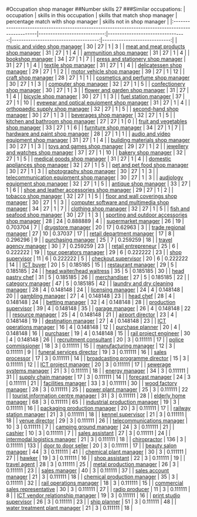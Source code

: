 #Occupation shop manager
##Number skills 27
###Similar occupations:
| occupation                                                                                        |   skills in this occupation |   skills that match shop manager |   percentage match with shop manager |   skills not in shop manager |
|:--------------------------------------------------------------------------------------------------|----------------------------:|---------------------------------:|-------------------------------------:|-----------------------------:|
| [music and video shop manager](music_and_video_shop_manager.md)                                   |                          30 |                               27 |                             1        |                            3 |
| [meat and meat products shop manager](meat_and_meat_products_shop_manager.md)                     |                          31 |                               27 |                             1        |                            4 |
| [ammunition shop manager](ammunition_shop_manager.md)                                             |                          31 |                               27 |                             1        |                            4 |
| [bookshop manager](bookshop_manager.md)                                                           |                          34 |                               27 |                             1        |                            7 |
| [press and stationery shop manager](press_and_stationery_shop_manager.md)                         |                          31 |                               27 |                             1        |                            4 |
| [textile shop manager](textile_shop_manager.md)                                                   |                          31 |                               27 |                             1        |                            4 |
| [delicatessen shop manager](delicatessen_shop_manager.md)                                         |                          29 |                               27 |                             1        |                            2 |
| [motor vehicle shop manager](motor_vehicle_shop_manager.md)                                       |                          39 |                               27 |                             1        |                           12 |
| [craft shop manager](craft_shop_manager.md)                                                       |                          28 |                               27 |                             1        |                            1 |
| [cosmetics and perfume shop manager](cosmetics_and_perfume_shop_manager.md)                       |                          30 |                               27 |                             1        |                            3 |
| [computer shop manager](computer_shop_manager.md)                                                 |                          32 |                               27 |                             1        |                            5 |
| [confectionery shop manager](confectionery_shop_manager.md)                                       |                          30 |                               27 |                             1        |                            3 |
| [flower and garden shop manager](flower_and_garden_shop_manager.md)                               |                          31 |                               27 |                             1        |                            4 |
| [bicycle shop manager](bicycle_shop_manager.md)                                                   |                          30 |                               27 |                             1        |                            3 |
| [fuel station manager](fuel_station_manager.md)                                                   |                          37 |                               27 |                             1        |                           10 |
| [eyewear and optical equipment shop manager](eyewear_and_optical_equipment_shop_manager.md)       |                          31 |                               27 |                             1        |                            4 |
| [orthopaedic supply shop manager](orthopaedic_supply_shop_manager.md)                             |                          32 |                               27 |                             1        |                            5 |
| [second-hand shop manager](second-hand_shop_manager.md)                                           |                          30 |                               27 |                             1        |                            3 |
| [beverages shop manager](beverages_shop_manager.md)                                               |                          32 |                               27 |                             1        |                            5 |
| [kitchen and bathroom shop manager](kitchen_and_bathroom_shop_manager.md)                         |                          27 |                               27 |                             1        |                            0 |
| [fruit and vegetables shop manager](fruit_and_vegetables_shop_manager.md)                         |                          33 |                               27 |                             1        |                            6 |
| [furniture shop manager](furniture_shop_manager.md)                                               |                          34 |                               27 |                             1        |                            7 |
| [hardware and paint shop manager](hardware_and_paint_shop_manager.md)                             |                          28 |                               27 |                             1        |                            1 |
| [audio and video equipment shop manager](audio_and_video_equipment_shop_manager.md)               |                          31 |                               27 |                             1        |                            4 |
| [building materials shop manager](building_materials_shop_manager.md)                             |                          30 |                               27 |                             1        |                            3 |
| [toys and games shop manager](toys_and_games_shop_manager.md)                                     |                          29 |                               27 |                             1        |                            2 |
| [jewellery and watches shop manager](jewellery_and_watches_shop_manager.md)                       |                          37 |                               27 |                             1        |                           10 |
| [bakery shop manager](bakery_shop_manager.md)                                                     |                          32 |                               27 |                             1        |                            5 |
| [medical goods shop manager](medical_goods_shop_manager.md)                                       |                          31 |                               27 |                             1        |                            4 |
| [domestic appliances shop manager](domestic_appliances_shop_manager.md)                           |                          32 |                               27 |                             1        |                            5 |
| [pet and pet food shop manager](pet_and_pet_food_shop_manager.md)                                 |                          30 |                               27 |                             1        |                            3 |
| [photography shop manager](photography_shop_manager.md)                                           |                          30 |                               27 |                             1        |                            3 |
| [telecommunication equipment shop manager](telecommunication_equipment_shop_manager.md)           |                          30 |                               27 |                             1        |                            3 |
| [audiology equipment shop manager](audiology_equipment_shop_manager.md)                           |                          32 |                               27 |                             1        |                            5 |
| [antique shop manager](antique_shop_manager.md)                                                   |                          33 |                               27 |                             1        |                            6 |
| [shoe and leather accessories shop manager](shoe_and_leather_accessories_shop_manager.md)         |                          29 |                               27 |                             1        |                            2 |
| [tobacco shop manager](tobacco_shop_manager.md)                                                   |                          32 |                               27 |                             1        |                            5 |
| [floor and wall coverings shop manager](floor_and_wall_coverings_shop_manager.md)                 |                          30 |                               27 |                             1        |                            3 |
| [computer software and multimedia shop manager](computer_software_and_multimedia_shop_manager.md) |                          34 |                               27 |                             1        |                            7 |
| [clothing shop manager](clothing_shop_manager.md)                                                 |                          32 |                               27 |                             1        |                            5 |
| [fish and seafood shop manager](fish_and_seafood_shop_manager.md)                                 |                          30 |                               27 |                             1        |                            3 |
| [sporting and outdoor accessories shop manager](sporting_and_outdoor_accessories_shop_manager.md) |                          28 |                               24 |                             0.888889 |                            4 |
| [supermarket manager](supermarket_manager.md)                                                     |                          26 |                               19 |                             0.703704 |                            7 |
| [drugstore manager](drugstore_manager.md)                                                         |                          20 |                               17 |                             0.62963  |                            3 |
| [trade regional manager](trade_regional_manager.md)                                               |                          27 |                               10 |                             0.37037  |                           17 |
| [retail department manager](retail_department_manager.md)                                         |                          17 |                                8 |                             0.296296 |                            9 |
| [purchasing manager](purchasing_manager.md)                                                       |                          25 |                                7 |                             0.259259 |                           18 |
| [travel agency manager](travel_agency_manager.md)                                                 |                          30 |                                7 |                             0.259259 |                           23 |
| [retail entrepreneur](retail_entrepreneur.md)                                                     |                          25 |                                6 |                             0.222222 |                           19 |
| [tour operators manager](tour_operators_manager.md)                                               |                          29 |                                6 |                             0.222222 |                           23 |
| [shop supervisor](shop_supervisor.md)                                                             |                          11 |                                6 |                             0.222222 |                            5 |
| [checkout supervisor](checkout_supervisor.md)                                                     |                          20 |                                6 |                             0.222222 |                           14 |
| [ICT buyer](ICT_buyer.md)                                                                         |                          20 |                                5 |                             0.185185 |                           15 |
| [restaurant manager](restaurant_manager.md)                                                       |                          29 |                                5 |                             0.185185 |                           24 |
| [head waiter/head waitress](head_waiter-head_waitress.md)                                         |                          35 |                                5 |                             0.185185 |                           30 |
| [head pastry chef](head_pastry_chef.md)                                                           |                          31 |                                5 |                             0.185185 |                           26 |
| [merchandiser](merchandiser.md)                                                                   |                          27 |                                5 |                             0.185185 |                           22 |
| [category manager](category_manager.md)                                                           |                          47 |                                5 |                             0.185185 |                           42 |
| [laundry and dry cleaning manager](laundry_and_dry_cleaning_manager.md)                           |                          28 |                                4 |                             0.148148 |                           24 |
| [licensing manager](licensing_manager.md)                                                         |                          24 |                                4 |                             0.148148 |                           20 |
| [gambling manager](gambling_manager.md)                                                           |                          27 |                                4 |                             0.148148 |                           23 |
| [head chef](head_chef.md)                                                                         |                          28 |                                4 |                             0.148148 |                           24 |
| [betting manager](betting_manager.md)                                                             |                          32 |                                4 |                             0.148148 |                           28 |
| [production supervisor](production_supervisor.md)                                                 |                          39 |                                4 |                             0.148148 |                           35 |
| [garage manager](garage_manager.md)                                                               |                          26 |                                4 |                             0.148148 |                           22 |
| [resource manager](resource_manager.md)                                                           |                          25 |                                4 |                             0.148148 |                           21 |
| [airport director](airport_director.md)                                                           |                          23 |                                4 |                             0.148148 |                           19 |
| [destination manager](destination_manager.md)                                                     |                          27 |                                4 |                             0.148148 |                           23 |
| [ICT operations manager](ICT_operations_manager.md)                                               |                          16 |                                4 |                             0.148148 |                           12 |
| [purchase planner](purchase_planner.md)                                                           |                          20 |                                4 |                             0.148148 |                           16 |
| [purchaser](purchaser.md)                                                                         |                          19 |                                4 |                             0.148148 |                           15 |
| [rail project engineer](rail_project_engineer.md)                                                 |                          30 |                                4 |                             0.148148 |                           26 |
| [recruitment consultant](recruitment_consultant.md)                                               |                          20 |                                3 |                             0.111111 |                           17 |
| [police commissioner](police_commissioner.md)                                                     |                          18 |                                3 |                             0.111111 |                           15 |
| [manufacturing manager](manufacturing_manager.md)                                                 |                          12 |                                3 |                             0.111111 |                            9 |
| [funeral services director](funeral_services_director.md)                                         |                          19 |                                3 |                             0.111111 |                           16 |
| [sales processor](sales_processor.md)                                                             |                          17 |                                3 |                             0.111111 |                           14 |
| [broadcasting programme director](broadcasting_programme_director.md)                             |                          15 |                                3 |                             0.111111 |                           12 |
| [ICT project manager](ICT_project_manager.md)                                                     |                          20 |                                3 |                             0.111111 |                           17 |
| [sewerage systems manager](sewerage_systems_manager.md)                                           |                          21 |                                3 |                             0.111111 |                           18 |
| [energy manager](energy_manager.md)                                                               |                          34 |                                3 |                             0.111111 |                           31 |
| [supply chain manager](supply_chain_manager.md)                                                   |                          17 |                                3 |                             0.111111 |                           14 |
| [forecast manager](forecast_manager.md)                                                           |                          24 |                                3 |                             0.111111 |                           21 |
| [facilities manager](facilities_manager.md)                                                       |                          33 |                                3 |                             0.111111 |                           30 |
| [wood factory manager](wood_factory_manager.md)                                                   |                          28 |                                3 |                             0.111111 |                           25 |
| [power plant manager](power_plant_manager.md)                                                     |                          25 |                                3 |                             0.111111 |                           22 |
| [tourist information centre manager](tourist_information_centre_manager.md)                       |                          31 |                                3 |                             0.111111 |                           28 |
| [elderly home manager](elderly_home_manager.md)                                                   |                          68 |                                3 |                             0.111111 |                           65 |
| [industrial production manager](industrial_production_manager.md)                                 |                          19 |                                3 |                             0.111111 |                           16 |
| [packaging production manager](packaging_production_manager.md)                                   |                          20 |                                3 |                             0.111111 |                           17 |
| [railway station manager](railway_station_manager.md)                                             |                          21 |                                3 |                             0.111111 |                           18 |
| [kennel supervisor](kennel_supervisor.md)                                                         |                          21 |                                3 |                             0.111111 |                           18 |
| [venue director](venue_director.md)                                                               |                          29 |                                3 |                             0.111111 |                           26 |
| [telecommunications manager](telecommunications_manager.md)                                       |                          10 |                                3 |                             0.111111 |                            7 |
| [camping ground manager](camping_ground_manager.md)                                               |                          24 |                                3 |                             0.111111 |                           21 |
| [cashier](cashier.md)                                                                             |                          10 |                                3 |                             0.111111 |                            7 |
| [sales assistant](sales_assistant.md)                                                             |                          27 |                                3 |                             0.111111 |                           24 |
| [intermodal logistics manager](intermodal_logistics_manager.md)                                   |                          21 |                                3 |                             0.111111 |                           18 |
| [chiropractor](chiropractor.md)                                                                   |                         136 |                                3 |                             0.111111 |                          133 |
| [door to door seller](door_to_door_seller.md)                                                     |                          20 |                                3 |                             0.111111 |                           17 |
| [beauty salon manager](beauty_salon_manager.md)                                                   |                          44 |                                3 |                             0.111111 |                           41 |
| [chemical plant manager](chemical_plant_manager.md)                                               |                          30 |                                3 |                             0.111111 |                           27 |
| [hawker](hawker.md)                                                                               |                          19 |                                3 |                             0.111111 |                           16 |
| [shop assistant](shop_assistant.md)                                                               |                          22 |                                3 |                             0.111111 |                           19 |
| [travel agent](travel_agent.md)                                                                   |                          28 |                                3 |                             0.111111 |                           25 |
| [metal production manager](metal_production_manager.md)                                           |                          26 |                                3 |                             0.111111 |                           23 |
| [sales manager](sales_manager.md)                                                                 |                          40 |                                3 |                             0.111111 |                           37 |
| [sales account manager](sales_account_manager.md)                                                 |                          21 |                                3 |                             0.111111 |                           18 |
| [chemical production manager](chemical_production_manager.md)                                     |                          35 |                                3 |                             0.111111 |                           32 |
| [rail operations manager](rail_operations_manager.md)                                             |                          18 |                                3 |                             0.111111 |                           15 |
| [commercial sales representative](commercial_sales_representative.md)                             |                          30 |                                3 |                             0.111111 |                           27 |
| [radio producer](radio_producer.md)                                                               |                          11 |                                3 |                             0.111111 |                            8 |
| [ICT vendor relationship manager](ICT_vendor_relationship_manager.md)                             |                          19 |                                3 |                             0.111111 |                           16 |
| [print studio supervisor](print_studio_supervisor.md)                                             |                          26 |                                3 |                             0.111111 |                           23 |
| [ship planner](ship_planner.md)                                                                   |                          51 |                                3 |                             0.111111 |                           48 |
| [water treatment plant manager](water_treatment_plant_manager.md)                                 |                          21 |                                3 |                             0.111111 |                           18 |
